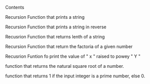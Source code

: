 Contents

Recursion Function that prints a string

Recursion Function that prints a string in reverse

Recusrion Function that returns lenth of a string

Recursion Function that return the factoria of a given number

Recusrion Funtion fo print the value of " x " raised to powey " Y "

function that returns the natural square root of a number.

function that returns 1 if the input integer is a prime number, else 0.
